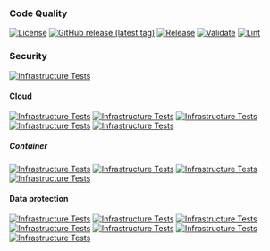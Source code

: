 ### Code Quality
[![License](https://img.shields.io/github/license/geekcell/terraform-aws-kms)](https://github.com/geekcell/terraform-aws-kms/blob/master/LICENSE)
[![GitHub release (latest tag)](https://img.shields.io/github/v/release/geekcell/terraform-aws-kms?logo=github&sort=semver)](https://github.com/geekcell/terraform-aws-kms/releases)
[![Release](https://github.com/geekcell/terraform-aws-kms/actions/workflows/release.yaml/badge.svg)](https://github.com/geekcell/terraform-aws-kms/actions/workflows/release.yaml)
[![Validate](https://github.com/geekcell/terraform-aws-kms/actions/workflows/validate.yaml/badge.svg)](https://github.com/geekcell/terraform-aws-kms/actions/workflows/validate.yaml)
[![Lint](https://github.com/geekcell/terraform-aws-kms/actions/workflows/linter.yaml/badge.svg)](https://github.com/geekcell/terraform-aws-kms/actions/workflows/linter.yaml)

### Security
[![Infrastructure Tests](https://www.bridgecrew.cloud/badges/github/geekcell/terraform-aws-kms/general)](https://www.bridgecrew.cloud/link/badge?vcs=github&fullRepo=geekcell%2Fterraform-aws-kms&benchmark=INFRASTRUCTURE+SECURITY)

#### Cloud
[![Infrastructure Tests](https://www.bridgecrew.cloud/badges/github/geekcell/terraform-aws-kms/cis_aws)](https://www.bridgecrew.cloud/link/badge?vcs=github&fullRepo=geekcell%2Fterraform-aws-kms&benchmark=CIS+AWS+V1.2)
[![Infrastructure Tests](https://www.bridgecrew.cloud/badges/github/geekcell/terraform-aws-kms/cis_aws_13)](https://www.bridgecrew.cloud/link/badge?vcs=github&fullRepo=geekcell%2Fterraform-aws-kms&benchmark=CIS+AWS+V1.3)
[![Infrastructure Tests](https://www.bridgecrew.cloud/badges/github/geekcell/terraform-aws-kms/cis_azure)](https://www.bridgecrew.cloud/link/badge?vcs=github&fullRepo=geekcell%2Fterraform-aws-kms&benchmark=CIS+AZURE+V1.1)
[![Infrastructure Tests](https://www.bridgecrew.cloud/badges/github/geekcell/terraform-aws-kms/cis_azure_13)](https://www.bridgecrew.cloud/link/badge?vcs=github&fullRepo=geekcell%2Fterraform-aws-kms&benchmark=CIS+AZURE+V1.3)
[![Infrastructure Tests](https://www.bridgecrew.cloud/badges/github/geekcell/terraform-aws-kms/cis_gcp)](https://www.bridgecrew.cloud/link/badge?vcs=github&fullRepo=geekcell%2Fterraform-aws-kms&benchmark=CIS+GCP+V1.1)

##### Container
[![Infrastructure Tests](https://www.bridgecrew.cloud/badges/github/geekcell/terraform-aws-kms/cis_kubernetes_16)](https://www.bridgecrew.cloud/link/badge?vcs=github&fullRepo=geekcell%2Fterraform-aws-kms&benchmark=CIS+KUBERNETES+V1.6)
[![Infrastructure Tests](https://www.bridgecrew.cloud/badges/github/geekcell/terraform-aws-kms/cis_eks_11)](https://www.bridgecrew.cloud/link/badge?vcs=github&fullRepo=geekcell%2Fterraform-aws-kms&benchmark=CIS+EKS+V1.1)
[![Infrastructure Tests](https://www.bridgecrew.cloud/badges/github/geekcell/terraform-aws-kms/cis_gke_11)](https://www.bridgecrew.cloud/link/badge?vcs=github&fullRepo=geekcell%2Fterraform-aws-kms&benchmark=CIS+GKE+V1.1)
[![Infrastructure Tests](https://www.bridgecrew.cloud/badges/github/geekcell/terraform-aws-kms/cis_kubernetes)](https://www.bridgecrew.cloud/link/badge?vcs=github&fullRepo=geekcell%2Fterraform-aws-kms&benchmark=CIS+KUBERNETES+V1.5)

#### Data protection
[![Infrastructure Tests](https://www.bridgecrew.cloud/badges/github/geekcell/terraform-aws-kms/soc2)](https://www.bridgecrew.cloud/link/badge?vcs=github&fullRepo=geekcell%2Fterraform-aws-kms&benchmark=SOC2)
[![Infrastructure Tests](https://www.bridgecrew.cloud/badges/github/geekcell/terraform-aws-kms/pci)](https://www.bridgecrew.cloud/link/badge?vcs=github&fullRepo=geekcell%2Fterraform-aws-kms&benchmark=PCI-DSS+V3.2)
[![Infrastructure Tests](https://www.bridgecrew.cloud/badges/github/geekcell/terraform-aws-kms/pci_dss_v321)](https://www.bridgecrew.cloud/link/badge?vcs=github&fullRepo=geekcell%2Fterraform-aws-kms&benchmark=PCI-DSS+V3.2.1)
[![Infrastructure Tests](https://www.bridgecrew.cloud/badges/github/geekcell/terraform-aws-kms/iso)](https://www.bridgecrew.cloud/link/badge?vcs=github&fullRepo=geekcell%2Fterraform-aws-kms&benchmark=ISO27001)
[![Infrastructure Tests](https://www.bridgecrew.cloud/badges/github/geekcell/terraform-aws-kms/nist)](https://www.bridgecrew.cloud/link/badge?vcs=github&fullRepo=geekcell%2Fterraform-aws-kms&benchmark=NIST-800-53)
[![Infrastructure Tests](https://www.bridgecrew.cloud/badges/github/geekcell/terraform-aws-kms/hipaa)](https://www.bridgecrew.cloud/link/badge?vcs=github&fullRepo=geekcell%2Fterraform-aws-kms&benchmark=HIPAA)
[![Infrastructure Tests](https://www.bridgecrew.cloud/badges/github/geekcell/terraform-aws-kms/fedramp_moderate)](https://www.bridgecrew.cloud/link/badge?vcs=github&fullRepo=geekcell%2Fterraform-aws-kms&benchmark=FEDRAMP+%28MODERATE%29)
